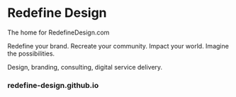 

# Redefine Design

The home for RedefineDesign.com

Redefine your brand. Recreate your community. Impact your world. Imagine the possibilities.


Design, branding, consulting, digital service delivery.


### redefine-design.github.io
